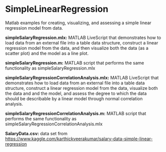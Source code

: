 # SimpleLinearRegression

Matlab examples for creating, visualizing, and assessing a simple linear
regression model from data.

**simpleSalaryRegression.mlx:** MATLAB LiveScript that demonstrates how to load
data from an external file into a table data structure, construct a linear
regression model from the data, and then visualize both the data (as a scatter
plot) and the model as a line plot.

**simpleSalaryRegression.m:** MATLAB script that performs the same functionality as
simpleSalaryRegression.mlx

**simpleSalaryRegressionCorrelationAnalysis.mlx:** MATLAB LiveScript that
demonstrates how to load data from an external file into a table data structure,
construct a linear regression model from the data, visualize both the data and
and the model, and assess the degree to which the data should be describable by
a linear model through normal correlation analysis.

**simpleSalaryRegressionCorrelationAnalysis.m:** MATLAB script that performs the same functionality as
simpleSalaryRegressionCorrelationAnalysis.mlx

**SalaryData.csv:** data set from https://www.kaggle.com/karthickveerakumar/salary-data-simple-linear-regression
